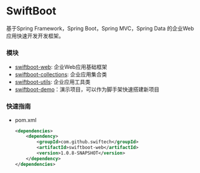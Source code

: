 # SwiftBoot

基于Spring Framework，Spring Boot，Spring MVC，Spring Data 的企业Web应用快速开发开发框架。

### 模块
* [swiftboot-web](swiftboot-web/): 企业Web应用基础框架
* [swiftboot-collections](swiftboot-collections/): 企业应用集合类
* [swiftboot-utils](swiftboot-utils/): 企业应用工具类
* [swiftboot-demo](swiftboot-demo/)：演示项目，可以作为脚手架快速搭建新项目




### 快速指南

* pom.xml

	```xml
	<dependencies>
		<dependency>
			<groupId>com.github.swiftech</groupId>
			<artifactId>swiftboot-web</artifactId>
			<version>1.0.8-SNAPSHOT</version>
		</dependency>
	</dependencies>

	```



